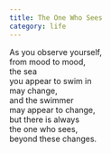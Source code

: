 ```yaml
---
title: The One Who Sees
category: life
---
```


﻿As you observe yourself,  
from mood to mood,  
the sea   
you appear to swim in   
may change,  
and the swimmer  
may appear to change,  
but there is always   
the one who sees,  
beyond these changes.  
